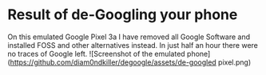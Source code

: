 # Result of de-Googling your phone
On this emulated Google Pixel 3a I have removed all Google Software and installed FOSS and other alternatives instead. In just half an hour there were no traces of Google left.
![Screenshot of the emulated phone](https://github.com/diam0ndkiller/degoogle/assets/de-googled pixel.png)

